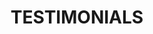 ---
title : "TESTIMONIALS"
testimonial_slider:
# slider item loop
- name : "Leo Nacelli"
  image : "images/clients/leonacelli.jpeg"
  designation : "Chief Information Officer, Akeso Medical Holdings LLC"
  content : "Ajaya is an incredibly talented Dev Ops professional - so much, in fact, that I continued to rely on him after CLARA Analytics span off from LeanTaaS (and he maintained a great attitude - even when he didn't have to anymore). He is an expert at his field, and easy to work with. His peers clearly respect him and enjoy his presence - and leadership has the utmost confidence in him. I watched him mentor members of my team and our transition into stand-along entity was easy - and Ajaya was a major part of it.
I highly recommend him to any technology team - and hope to work with him again in the future."

- name : "Harvey Bharaj"
  image : "images/clients/harveybharaj.jpeg"
  designation : "Sr Engineering Manager, Dropbox"
  content : "I have worked with Ajaya in the Ads and Data group at Yahoo and it has always been a fun and rewarding experience! He is highly skilled in building tools which have helped automate several tedious and manual processes. Ajaya also contributed tremendously in our Launch Velocity project by quickly setting up several integration environments and building appropriate monitoring and CI/CD pipelines. He is a quick learner and have applied his learning to enhance the performance across several production components. In addition to that Ajaya works extremely well with the peers and other stakeholders. Last but not least - Ajaya is a very pleasant person to work with, and his enthusiasm is quite contagious. I have no doubt that his talent and skills positions him well to succeed in future engineering roles."

# slider item loop
- name : "Ganesh Natarajan"
  image : "images/clients/none.gif"
  designation : "Co-Founder & CTO, Search & AI Startup"
  content : "Ajaya is very talented and dedicated engineer who successfully worked on numerous integration projects in my team. He is very quick in grasping concepts and completes any work assigned to him at a very fast pace. Apart from code development, he played a key role in high availability, fault tolerant set up of middleware systems and in CI/CD deployment automation. He is very good at multi-tasking and can work on several competing projects seamlessly. It was a pleasure having Ajaya in my team and I would highly recommend him for any engineering role."

# slider item loop
- name : "Robert Moore"
  image : "images/clients/robertmoore.jpeg"
  designation : "Vice President, Wells Fargo"
  content : "Ajaya (AJ) was our go-to person for critical Tibco service support in Production. He was reasponsible for system administration, new code and enhancement deployments, and all mission critical file/data processing.

The Tibco BusinessWorks processes that AJ supported were extremely high value, with crucial customer service level agreements in place. AJ handled the expectations and pressures of the job with true 24x7 uptime requirements. Every scheduled maintenance request was addressed and completed without issue, and every unscheduled system or customer event was handled expertly. It is my pleasure to recommend Ajaya for any advanced Tibco technical development and support positions."
            
# slider item loop
- name : "Jimmy Jacob"
  image : "images/clients/jimmyjacob.jpeg"
  designation : "Engineering Manager, Wells Fargo"
  content : "Great to work with. Very thorough and professional work."

# custom style
custom_class: "" 
custom_attributes: "" 
custom_css: ""
---